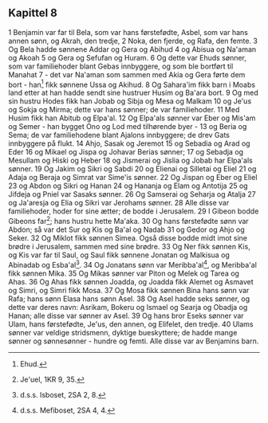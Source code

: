 ## Kapittel 8

1 Benjamin var far til Bela, som var hans førstefødte, Asbel, som var hans annen sønn, og Akrah, den tredje,
2 Noka, den fjerde, og Rafa, den femte.
3 Og Bela hadde sønnene Addar og Gera og Abihud
4 og Abisua og Na'aman og Akoah
5 og Gera og Sefufan og Huram.
6 Og dette var Ehuds sønner, som var familiehoder blant Gebas innbyggere, og som ble bortført til Manahat
7 - det var Na'aman som sammen med Akia og Gera førte dem bort - han[^1] fikk sønnene Ussa og Akihud.
8 Og Sahara'im fikk barn i Moabs land etter at han hadde sendt sine hustruer Husim og Ba'ara bort.
9 Og med sin hustru Hodes fikk han Jobab og Sibja og Mesa og Malkam
10 og Je'us og Sokja og Mirma; dette var hans sønner; de var familiehoder.
11 Med Husim fikk han Abitub og Elpa'al.
12 Og Elpa'als sønner var Eber og Mis'am og Semer - han bygget Ono og Lod med tilhørende byer -
13 og Beria og Sema; de var familiehodene blant Ajalons innbyggere; de drev Gats innbyggere på flukt.
14 Ahjo, Sasak og Jeremot
15 og Sebadia og Arad og Eder
16 og Mikael og Jispa og Johavar Berias sønner;
17 og Sebadja og Mesullam og Hiski og Heber
18 og Jismerai og Jislia og Jobab har Elpa'als sønner.
19 Og Jakim og Sikri og Sabdi
20 og Elienai og Silletai og Eliel
21 og Adaja og Beraja og Simrat var Sime'is sønner.
22 Og Jispan og Eber og Eliel
23 og Abdon og Sikri og Hanan
24 og Hananja og Elam og Antotija
25 og Jifdeja og Pniel var Sasaks sønner.
26 Og Samserai og Seharja og Atalja
27 og Ja'aresja og Elia og Sikri var Jerohams sønner.
28 Alle disse var familiehoder, hoder for sine ætter; de bodde i Jerusalem.
29 I Gibeon bodde Gibeons far[^2]; hans hustru hette Ma'aka.
30 Og hans førstefødte sønn var Abdon; så var det Sur og Kis og Ba'al og Nadab
31 og Gedor og Ahjo og Seker.
32 Og Miklot fikk sønnen Simea. Også disse bodde midt imot sine brødre i Jerusalem, sammen med sine brødre.
33 Og Ner fikk sønnen Kis, og Kis var far til Saul, og Saul fikk sønnene Jonatan og Malkisua og Abinadab og Esba'al[^3].
34 Og Jonatans sønn var Meribba'al[^4], og Meribba'al fikk sønnen Mika.
35 Og Mikas sønner var Piton og Melek og Tarea og Ahas.
36 Og Ahas fikk sønnen Joadda, og Joadda fikk Alemet og Asmavet og Simri, og Simri fikk Mosa.
37 Og Mosa fikk sønnen Bina hans sønn var Rafa; hans sønn Elasa hans sønn Asel.
38 Og Asel hadde seks sønner, og dette var deres navn: Asrikam, Bokeru og Ismael og Searja og Obadja og Hanan; alle disse var sønner av Asel.
39 Og hans bror Eseks sønner var Ulam, hans førstefødte, Je'us, den annen, og Elifelet, den tredje.
40 Ulams sønner var veldige stridsmenn, dyktige bueskyttere; de hadde mange sønner og sønnesønner - hundre og femti. Alle disse var av Benjamins barn.

[^1]:  Ehud.
[^2]:  Je'uel, 1KR 9, 35.
[^3]:  d.s.s. Isboset, 2SA 2, 8.
[^4]:  d.s.s. Mefiboset, 2SA 4, 4.
